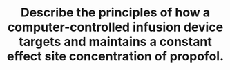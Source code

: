 ---
title: "Describe the principles of how a computer-controlled infusion device targets and maintains a constant effect site concentration of propofol."
entityType: SAQ
exam: PEX
college: ANZCA
year: 2010
sitting: B
question: 6
passRate: 73
EC_expectedDomains:
- "Principles relevant to this question included: - Propofol’s pharmacokinetic parameters making it suitable for this technique are rapid equilibration between the central compartment (i.e. the vessel rich group) and the effect site. Especially after the initial bolus producing only a short lag time. A 3 compartment model is described and it is as well to consider the added effect site compartment albeit small. Volumes of distribution of all those compartments have been mathematically derived plus the constants describing the kinetics of transfer using relevant studies on healthy volunteers. That time to equilibrate with the central compartment correlates with the Keo (high for propofol indicating a short time to peak effect). Clinical effects by the agent at the effect site compartment were equated with a measurable effect on the volunteers eg by using a BIS or EEG. This is a closed loop system but most cases are done on the basis of a set plasma concentration desired for a given procedure. Candidates did describe the different models available (Schneider, Marsh, and Bristol) The driver computer software incorporates derived algorithms, with information using entered patient parameters such as weight, age, sex, height of the patient. The driver calculates and delivers a loading dose, followed by a pause, then a maintenance dose and fluctuation in dosage delivery as the compartments become saturated followed by transfer of the excess into the central compartment. Ultimately the agent is made water soluble, metabolised and renally excreted. A target effect site concentration around 3 – 4 mcgm/ml, is also programmed into the machine. The machine alters the infusion rate based on its own mathematical calculations taking into consideration the redistribution amongst compartments and the central compartment, and the metabolism, clearance, and elimination which is pre-programmed into the computer algorithm. The anaesthetist may alter rates for effect or need to alter due to change of plasma concentration requirement."
EC_extraCredit:
- "Describing the terms of the context sensitive half time and/or the clinically relevant context decrement time helped to indicate an understanding of the kinetics and dynamics at the end of the infusion."
EC_errorsCommon: []
resources:
- Miller Chapter 12
---